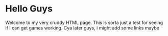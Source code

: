 # Hello Guys
Welcome to my very cruddy HTML page. This is sorta just a test for seeing if I can get games working.
Cya later guys, i might add some links maybe
